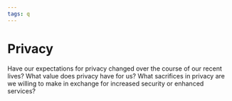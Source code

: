 ```yaml
---
tags: q
---
```


# Privacy

Have our expectations for privacy changed over the course of our recent lives?  What value does privacy have for us?  What sacrifices in privacy are we willing to make in exchange for increased security or enhanced services?
